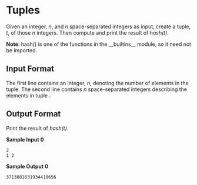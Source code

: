 # Tuples
Given an integer, _n_, and _n_ space-separated integers as input, create a tuple, _t_, of those _n_ integers. Then compute and print the result of _hash\(t\)_.

**Note**: hash() is one of the functions in the \_\_builtins\_\_ module, so it need not be imported.

## Input Format

The first line contains an integer, _n_, denoting the number of elements in the tuple.
The second line contains _n_ space-separated integers describing the elements in tuple .

## Output Format

Print the result of _hash\(t\)_.

**Sample Input 0**
```
2
1 2
```
**Sample Output 0**
```
3713081631934410656
```
